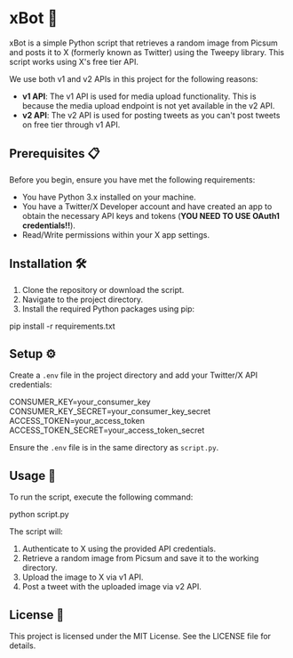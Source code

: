 # xBot 🤖

xBot is a simple Python script that retrieves a random image from Picsum and posts it to X (formerly known as Twitter) using the Tweepy library. This script works using X's free tier API.

We use both v1 and v2 APIs in this project for the following reasons:

- **v1 API**: The v1 API is used for media upload functionality. This is because the media upload endpoint is not yet available in the v2 API.
- **v2 API**: The v2 API is used for posting tweets as you can't post tweets on free tier through v1 API.

## Prerequisites 📋

Before you begin, ensure you have met the following requirements:

- You have Python 3.x installed on your machine.
- You have a Twitter/X Developer account and have created an app to obtain the necessary API keys and tokens (**YOU NEED TO USE OAuth1 credentials!!**).
- Read/Write permissions within your X app settings.

## Installation 🛠️

1. Clone the repository or download the script.
2. Navigate to the project directory.
3. Install the required Python packages using pip:

pip install -r requirements.txt

## Setup ⚙️

Create a `.env` file in the project directory and add your Twitter/X API credentials:

CONSUMER_KEY=your_consumer_key
CONSUMER_KEY_SECRET=your_consumer_key_secret
ACCESS_TOKEN=your_access_token
ACCESS_TOKEN_SECRET=your_access_token_secret

Ensure the `.env` file is in the same directory as `script.py`.

## Usage 🚀

To run the script, execute the following command:

python script.py

The script will:

1. Authenticate to X using the provided API credentials.
2. Retrieve a random image from Picsum and save it to the working directory.
3. Upload the image to X via v1 API.
4. Post a tweet with the uploaded image via v2 API.

## License 📄

This project is licensed under the MIT License. See the LICENSE file for details.
